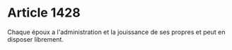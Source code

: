 # Article 1428

Chaque époux a l'administration et la jouissance de ses propres et peut en disposer librement.